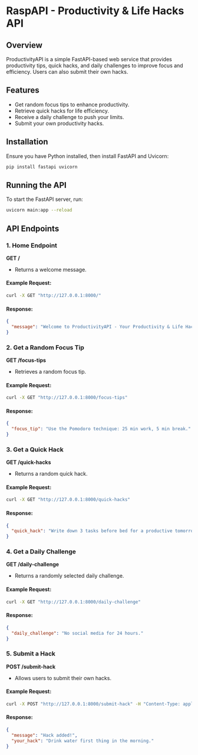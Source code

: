# RaspAPI - Productivity & Life Hacks API

## Overview
ProductivityAPI is a simple FastAPI-based web service that provides productivity tips, quick hacks, and daily challenges to improve focus and efficiency. Users can also submit their own hacks.

## Features
- Get random focus tips to enhance productivity.
- Retrieve quick hacks for life efficiency.
- Receive a daily challenge to push your limits.
- Submit your own productivity hacks.

## Installation
Ensure you have Python installed, then install FastAPI and Uvicorn:
```sh
pip install fastapi uvicorn
```

## Running the API
To start the FastAPI server, run:
```sh
uvicorn main:app --reload
```

## API Endpoints

### 1. Home Endpoint
**GET /**
- Returns a welcome message.

#### Example Request:
```sh
curl -X GET "http://127.0.0.1:8000/"
```
#### Response:
```json
{
  "message": "Welcome to ProductivityAPI - Your Productivity & Life Hacks API!"
}
```

### 2. Get a Random Focus Tip
**GET /focus-tips**
- Retrieves a random focus tip.

#### Example Request:
```sh
curl -X GET "http://127.0.0.1:8000/focus-tips"
```
#### Response:
```json
{
  "focus_tip": "Use the Pomodoro technique: 25 min work, 5 min break."
}
```

### 3. Get a Quick Hack
**GET /quick-hacks**
- Returns a random quick hack.

#### Example Request:
```sh
curl -X GET "http://127.0.0.1:8000/quick-hacks"
```
#### Response:
```json
{
  "quick_hack": "Write down 3 tasks before bed for a productive tomorrow."
}
```

### 4. Get a Daily Challenge
**GET /daily-challenge**
- Returns a randomly selected daily challenge.

#### Example Request:
```sh
curl -X GET "http://127.0.0.1:8000/daily-challenge"
```
#### Response:
```json
{
  "daily_challenge": "No social media for 24 hours."
}
```

### 5. Submit a Hack
**POST /submit-hack**
- Allows users to submit their own hacks.

#### Example Request:
```sh
curl -X POST "http://127.0.0.1:8000/submit-hack" -H "Content-Type: application/json" -d '{"text": "Drink water first thing in the morning."}'
```
#### Response:
```json
{
  "message": "Hack added!",
  "your_hack": "Drink water first thing in the morning."
}
```

